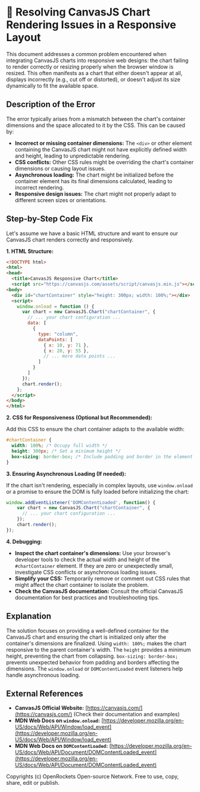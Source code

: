 # 🐞 Resolving CanvasJS Chart Rendering Issues in a Responsive Layout


This document addresses a common problem encountered when integrating CanvasJS charts into responsive web designs: the chart failing to render correctly or resizing properly when the browser window is resized.  This often manifests as a chart that either doesn't appear at all, displays incorrectly (e.g., cut off or distorted), or doesn't adjust its size dynamically to fit the available space.

## Description of the Error

The error typically arises from a mismatch between the chart's container dimensions and the space allocated to it by the CSS.  This can be caused by:

* **Incorrect or missing container dimensions:**  The `<div>` or other element containing the CanvasJS chart might not have explicitly defined width and height, leading to unpredictable rendering.
* **CSS conflicts:**  Other CSS rules might be overriding the chart's container dimensions or causing layout issues.
* **Asynchronous loading:** The chart might be initialized before the container element has its final dimensions calculated, leading to incorrect rendering.
* **Responsive design issues:**  The chart might not properly adapt to different screen sizes or orientations.

## Step-by-Step Code Fix

Let's assume we have a basic HTML structure and want to ensure our CanvasJS chart renders correctly and responsively.

**1. HTML Structure:**

```html
<!DOCTYPE html>
<html>
<head>
  <title>CanvasJS Responsive Chart</title>
  <script src="https://canvasjs.com/assets/script/canvasjs.min.js"></script> </head>
<body>
  <div id="chartContainer" style="height: 300px; width: 100%;"></div>
  <script>
    window.onload = function () {
      var chart = new CanvasJS.Chart("chartContainer", {
        // ... your chart configuration ...
        data: [
          {
            type: "column",
            dataPoints: [
              { x: 10, y: 71 },
              { x: 20, y: 55 },
              // ... more data points ...
            ]
          }
        ]
      });
      chart.render();
    };
  </script>
</body>
</html>
```

**2. CSS for Responsiveness (Optional but Recommended):**

Add this CSS to ensure the chart container adapts to the available width:

```css
#chartContainer {
  width: 100%; /* Occupy full width */
  height: 300px; /* Set a minimum height */
  box-sizing: border-box; /* Include padding and border in the element's total width and height */
}
```


**3. Ensuring Asynchronous Loading (If needed):**

If the chart isn't rendering, especially in complex layouts, use `window.onload` or a promise to ensure the DOM is fully loaded before initializing the chart:

```javascript
window.addEventListener('DOMContentLoaded', function() {
    var chart = new CanvasJS.Chart("chartContainer", {
      // ... your chart configuration ...
    });
    chart.render();
});

```

**4. Debugging:**

* **Inspect the chart container's dimensions:** Use your browser's developer tools to check the actual width and height of the `#chartContainer` element.  If they are zero or unexpectedly small, investigate CSS conflicts or asynchronous loading issues.
* **Simplify your CSS:** Temporarily remove or comment out CSS rules that might affect the chart container to isolate the problem.
* **Check the CanvasJS documentation:**  Consult the official CanvasJS documentation for best practices and troubleshooting tips.


## Explanation

The solution focuses on providing a well-defined container for the CanvasJS chart and ensuring the chart is initialized only after the container's dimensions are finalized.  Using `width: 100%;` makes the chart responsive to the parent container's width.  The `height` provides a minimum height, preventing the chart from collapsing.  `box-sizing: border-box;` prevents unexpected behavior from padding and borders affecting the dimensions. The `window.onload` or `DOMContentLoaded` event listeners help handle asynchronous loading.


## External References

* **CanvasJS Official Website:** [https://canvasjs.com/](https://canvasjs.com/)  (Check their documentation and examples)
* **MDN Web Docs on `window.onload`:** [https://developer.mozilla.org/en-US/docs/Web/API/Window/load_event](https://developer.mozilla.org/en-US/docs/Web/API/Window/load_event)
* **MDN Web Docs on `DOMContentLoaded`:** [https://developer.mozilla.org/en-US/docs/Web/API/Document/DOMContentLoaded_event](https://developer.mozilla.org/en-US/docs/Web/API/Document/DOMContentLoaded_event)


Copyrights (c) OpenRockets Open-source Network. Free to use, copy, share, edit or publish.

